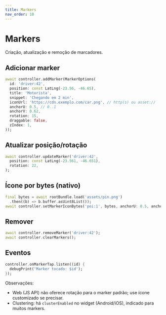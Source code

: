 ```yaml
---
title: Markers
nav_order: 10
---
```


# Markers

Criação, atualização e remoção de marcadores.

## Adicionar marker
```dart
await controller.addMarker(MarkerOptions(
  id: 'driver:42',
  position: const LatLng(-23.56, -46.65),
  title: 'Motorista',
  snippet: 'Chegando em 2 min',
  iconUrl: 'https://cdn.exemplo.com/car.png', // http(s) ou asset://
  anchorU: 0.5, // 0..1
  anchorV: 0.62,
  rotation: 15,
  draggable: false,
  zIndex: 1,
));
```

## Atualizar posição/rotação
```dart
await controller.updateMarker('driver:42',
  position: const LatLng(-23.561, -46.651),
  rotation: 22,
);
```

## Ícone por bytes (nativo)
```dart
final bytes = await rootBundle.load('assets/pin.png')
  .then((b) => b.buffer.asUint8List());
await controller.setMarkerIconBytes('poi:1', bytes, anchorU: 0.5, anchorV: 1.0);
```

## Remover
```dart
await controller.removeMarker('driver:42');
await controller.clearMarkers();
```

## Eventos
```dart
controller.onMarkerTap.listen((id) {
  debugPrint('Marker tocado: $id');
});
```

Observações:
- Web (JS API) não oferece rotação para o marker padrão; use ícone customizado se precisar.
- Clustering: há `clusterEnabled` no widget (Android/iOS), indicado para muitos markers.


